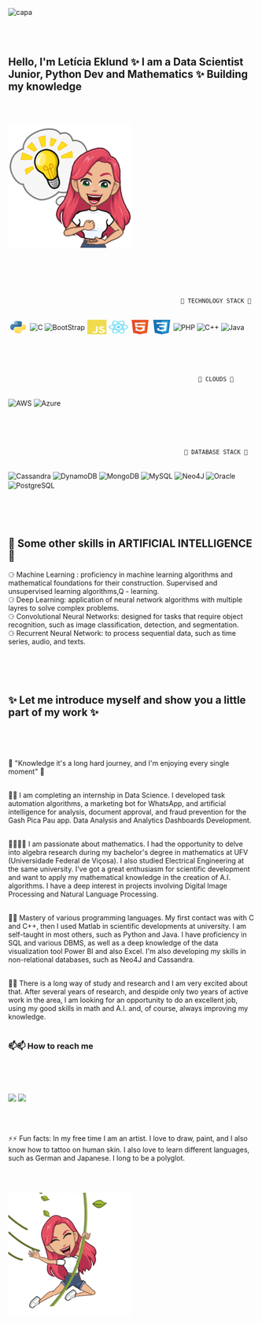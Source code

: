 <div style="display: inline_block"><br>
  
 <img align="center" alt = "capa" height="300" width="800" src="https://img.olhardigital.com.br/wp-content/uploads/2019/08/20190819040121.jpg">
 
</div>
<br/>
<br/>
<br/>



## Hello, I'm Letícia Eklund ✨ I am a Data Scientist Junior, Python Dev and Mathematics ✨ Building my knowledge

<br/>
<br/>

![](https://github.com/letsalv/letsalv/blob/main/image0.gif)

<br/>
<br/>
<br/>
<br/>




                                                     🌟 TECHNOLOGY STACK 🌟
  
          
<div style="display: inline_block"><br>
  <img align="center" alt="Python" height="30" width="40" src="https://raw.githubusercontent.com/devicons/devicon/master/icons/python/python-original.svg">
  <img align="center" alt="C" height="30" width="40" src="https://cdn.jsdelivr.net/gh/devicons/devicon@latest/icons/c/c-original.svg" />
  <img align="center" alt="BootStrap" height="30" width="40" src="https://cdn.jsdelivr.net/gh/devicons/devicon@latest/icons/bootstrap/bootstrap-original.svg" />
  <img align="center" alt="Js" height="30" width="40" src="https://raw.githubusercontent.com/devicons/devicon/master/icons/javascript/javascript-plain.svg">
  <img align="center" alt="Rafa-React" height="30" width="40" src="https://raw.githubusercontent.com/devicons/devicon/master/icons/react/react-original.svg">
  <img align="center" alt="HTML" height="30" width="40" src="https://raw.githubusercontent.com/devicons/devicon/master/icons/html5/html5-original.svg">
  <img align="center" alt="CSS3" height="30" width="40" src="https://raw.githubusercontent.com/devicons/devicon/master/icons/css3/css3-original.svg">
  <img align="center" alt="PHP" height="30" width="40" src="https://cdn.jsdelivr.net/gh/devicons/devicon@latest/icons/php/php-original.svg" />
  <img align="center" alt="C++" height="30" width="40" src="https://cdn.jsdelivr.net/gh/devicons/devicon@latest/icons/cplusplus/cplusplus-original.svg" />
  <img align="center" alt="Java" height="30" width="40" src="https://cdn.jsdelivr.net/gh/devicons/devicon@latest/icons/java/java-original-wordmark.svg" />

  
</div>
<br/>
<br/>
<br/>
<br/>



                                                          🌟 CLOUDS 🌟
<div style="display: inline_block"><br>
  <img align="center" alt="AWS" height="30" width="40" src="https://cdn.jsdelivr.net/gh/devicons/devicon@latest/icons/amazonwebservices/amazonwebservices-plain-wordmark.svg" />
  <img align="center" alt="Azure" height="30" width="40" src="https://cdn.jsdelivr.net/gh/devicons/devicon@latest/icons/azure/azure-original-wordmark.svg" />
          
  
</div>
<br/>
<br/>
<br/>
<br/>


                                                      🌟 DATABASE STACK 🌟

<div style="display: inline_block"><br>
	<img align="center" alt="Cassandra" height="30" width="40" src="https://cdn.jsdelivr.net/gh/devicons/devicon@latest/icons/cassandra/cassandra-original-wordmark.svg" />
  <img align="center" alt="DynamoDB" height="30" width="40" src="https://cdn.jsdelivr.net/gh/devicons/devicon@latest/icons/dynamodb/dynamodb-original.svg" />
  <img align="center" alt="MongoDB" height="30" width="40" src="https://cdn.jsdelivr.net/gh/devicons/devicon@latest/icons/mongodb/mongodb-original-wordmark.svg" />
  <img align="center" alt="MySQL" height="30" width="40" src="https://cdn.jsdelivr.net/gh/devicons/devicon@latest/icons/mysql/mysql-original.svg" />
  <img align="center" alt="Neo4J" height="30" width="40" src="https://cdn.jsdelivr.net/gh/devicons/devicon@latest/icons/neo4j/neo4j-original.svg" />
  <img align="center" alt="Oracle" height="30" width="40" src="https://cdn.jsdelivr.net/gh/devicons/devicon@latest/icons/oracle/oracle-original.svg" />
  <img align="center" alt="PostgreSQL" height="30" width="40" src="https://cdn.jsdelivr.net/gh/devicons/devicon@latest/icons/postgresql/postgresql-original-wordmark.svg" />
          
</div>
<br/>
<br/>
<br/>
<br/>

##                                          🌟 Some other skills in ARTIFICIAL INTELLIGENCE 🌟


<div> ⚆ Machine Learning : proficiency in machine learning algorithms and mathematical foundations for their construction. Supervised and unsupervised learning algorithms,Q - learning. 
</div>
<div>
⚆ Deep Learning: application of neural network algorithms with multiple layres to solve complex problems.
</div>
<div>
⚆ Convolutional Neural Networks: designed for tasks that require object recognition, such as image classification, detection, and segmentation.
</div>
<div>
⚆ Recurrent Neural Network: to process sequential data, such as time series, audio, and texts.
</div>


<br/>
<br/>
<br/>
<br/>




## ✨ Let me introduce myself and show you a little part of my work ✨ 

<br/>
<br/>
<br/>

💚 "Knowledge it's a long hard journey, and I'm enjoying every single moment" 💚
<br/>
<br/>

  🤖🤖 I am completing an internship in Data Science. I developed task automation algorithms, a marketing bot for WhatsApp, and artificial intelligence for analysis, document approval, and fraud prevention for the Gash Pica Pau app. Data Analysis and Analytics Dashboards Development. 
<br/>
<br/>
   
  🧑‍💻🧑‍💻 I am passionate about mathematics. I had the opportunity to delve into algebra research during my bachelor's degree in mathematics at UFV (Universidade Federal de Viçosa). I also studied Electrical Engineering at the same university. I've got a great enthusiasm for scientific development and want to apply my mathematical knowledge in the creation of A.I. algorithms. I have a deep interest in projects involving Digital Image Processing and Natural Language Processing.
<br/>
<br/>
   
  📖📖 Mastery of various programming languages. My first contact was with C and C++, then I used Matlab in scientific developments at university. I am self-taught in most others, such as Python and Java. I have proficiency in SQL and various DBMS, as well as a deep knowledge of the data visualization tool Power BI and also Excel. I'm also developing my skills in non-relational databases, such as Neo4J and Cassandra.
<br/>
<br/>
   
  🌠🌠 There is a long way of study and research and I am very excited about that. After several years of research, and  despide only two years of active work in the area, I am looking for an opportunity to do an excellent job, using my good skills in math and A.I. and, of course, always improving my knowledge.
<br/>
<br/>
   

### 📫📫 How to reach me 

<br/>
<br/>
<br/>

  
  <a href = "mailto:leticiaalvesgash@gmail.com"><img src="https://img.shields.io/badge/-Gmail-%23333?style=for-the-badge&logo=gmail&logoColor=white" target="_blank"></a>
  <a href="https://www.linkedin.com/in/letícia-alves-2ba30427b" target="_blank"><img src="https://img.shields.io/badge/-LinkedIn-%230077B5?style=for-the-badge&logo=linkedin&logoColor=white" target="_blank"></a> 
  
</div>

<br/>
<br/>

⚡⚡ Fun facts: In my free time I am an artist. I love to draw, paint, and I also know how to tattoo on human skin. I also love to learn different languages, such as German and Japanese. I long to be a polyglot.

<br/>
<br/>

![](https://github.com/letsalv/letsalv/blob/main/image1.gif)




